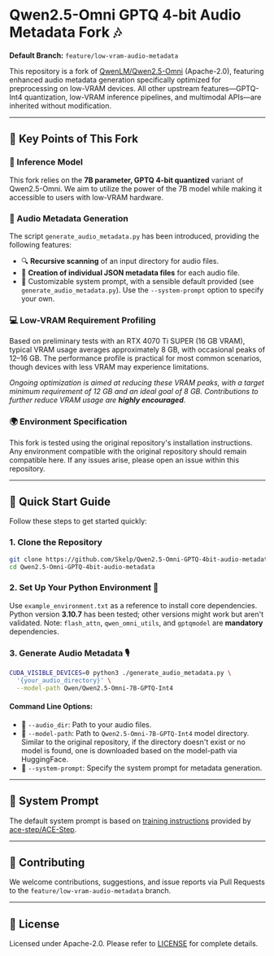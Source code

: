 # Qwen2.5-Omni GPTQ 4-bit Audio Metadata Fork 🎶

**Default Branch:** `feature/low-vram-audio-metadata`

This repository is a fork of [QwenLM/Qwen2.5-Omni](https://github.com/QwenLM/Qwen2.5-Omni) (Apache-2.0), featuring enhanced audio metadata generation specifically optimized for preprocessing on low-VRAM devices. All other upstream features—GPTQ-Int4 quantization, low-VRAM inference pipelines, and multimodal APIs—are inherited without modification.

---

## 🌟 Key Points of This Fork

### 🧠 Inference Model

This fork relies on the **7B parameter, GPTQ 4-bit quantized** variant of Qwen2.5-Omni. We aim to utilize the power of the 7B model while making it accessible to users with low-VRAM hardware.

### 🎵 Audio Metadata Generation

The script `generate_audio_metadata.py` has been introduced, providing the following features:

* 🔍 **Recursive scanning** of an input directory for audio files.
* 📁 **Creation of individual JSON metadata files** for each audio file.
* 📌 Customizable system prompt, with a sensible default provided (see `generate_audio_metadata.py`). Use the `--system-prompt` option to specify your own.

### 💻 Low-VRAM Requirement Profiling

Based on preliminary tests with an RTX 4070 Ti SUPER (16 GB VRAM), typical VRAM usage averages approximately 8 GB, with occasional peaks of 12–16 GB. The performance profile is practical for most common scenarios, though devices with less VRAM may experience limitations.

*Ongoing optimization is aimed at reducing these VRAM peaks, with a target minimum requirement of 12 GB and an ideal goal of 8 GB. Contributions to further reduce VRAM usage are **highly encouraged**.*

### 🌍 Environment Specification

This fork is tested using the original repository's installation instructions. Any environment compatible with the original repository should remain compatible here. If any issues arise, please open an issue within this repository.

---

## 🚀 Quick Start Guide

Follow these steps to get started quickly:

### 1. Clone the Repository

```bash
git clone https://github.com/Skelp/Qwen2.5-Omni-GPTQ-4bit-audio-metadata.git
cd Qwen2.5-Omni-GPTQ-4bit-audio-metadata
```

### 2. Set Up Your Python Environment 🐍

Use `example_environment.txt` as a reference to install core dependencies. Python version **3.10.7** has been tested; other versions might work but aren't validated. Note: `flash_attn`, `qwen_omni_utils`, and `gptqmodel` are **mandatory** dependencies.

### 3. Generate Audio Metadata 🎙️

```bash
CUDA_VISIBLE_DEVICES=0 python3 ./generate_audio_metadata.py \
  '{your_audio_directory}' \
  --model-path Qwen/Qwen2.5-Omni-7B-GPTQ-Int4
```

#### Command Line Options:

* 📂 `--audio_dir`: Path to your audio files.
* 🧠 `--model-path`: Path to `Qwen2.5-Omni-7B-GPTQ-Int4` model directory. Similar to the original repository, if the directory doesn't exist or no model is found, one is downloaded based on the model-path via HuggingFace.
* 📝 `--system-prompt`: Specify the system prompt for metadata generation.

---

## 💬 System Prompt

The default system prompt is based on [training instructions](https://github.com/ace-step/ACE-Step/blob/main/TRAIN_INSTRUCTION.md) provided by [ace-step/ACE-Step](https://github.com/ace-step/ACE-Step/tree/main).

---

## 🤝 Contributing

We welcome contributions, suggestions, and issue reports via Pull Requests to the `feature/low-vram-audio-metadata` branch.

---

## 📜 License

Licensed under Apache-2.0. Please refer to [LICENSE](LICENSE) for complete details.
